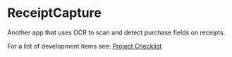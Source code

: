 # ReceiptCapture
Another app that uses OCR to scan and detect purchase fields on receipts. 

For a list of development items see:  [Project Checklist](devList.md)
